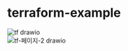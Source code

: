 # terraform-example

![tf drawio](https://github.com/user-attachments/assets/21fa1dd8-2ddd-4b80-9f1f-56cee5f0ef65)  
![tf-페이지-2 drawio](https://github.com/user-attachments/assets/555bd0df-e1a8-4d42-b7fe-84185d0bbba3)


